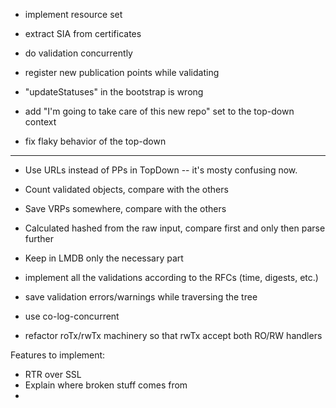 + implement resource set
+ extract SIA from certificates
+ do validation concurrently 

+ register new publication points while validating

+ "updateStatuses" in the bootstrap is wrong
+ add "I'm going to take care of this new repo" set to the top-down context

+ fix flaky behavior of the top-down


---------------------------------------------------------------------------

- Use URLs instead of PPs in TopDown -- it's mosty confusing now.
- Count validated objects, compare with the others
- Save VRPs somewhere, compare with the others

- Calculated hashed from the raw input, compare first and only then parse further
- Keep in LMDB only the necessary part

- implement all the validations according to the RFCs (time, digests, etc.)

- save validation errors/warnings while traversing the tree

- use co-log-concurrent
- refactor roTx/rwTx machinery so that rwTx accept both RO/RW handlers



Features to implement:
- RTR over SSL 
- Explain where broken stuff comes from
- 
